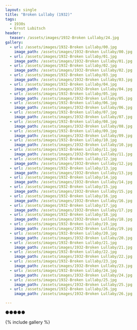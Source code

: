 ```yaml
---
layout: single
title: "Broken Lullaby (1932)"
tags:
  - 1930s 
  - Ernst Lubitsch
header:
  teaser: /assets/images/1932-Broken Lullaby/24.jpg
gallery:
  - url: /assets/images/1932-Broken Lullaby/00.jpg
    image_path: /assets/images/1932-Broken Lullaby/00.jpg  
  - url: /assets/images/1932-Broken Lullaby/01.jpg
    image_path: /assets/images/1932-Broken Lullaby/01.jpg
  - url: /assets/images/1932-Broken Lullaby/02.jpg
    image_path: /assets/images/1932-Broken Lullaby/02.jpg
  - url: /assets/images/1932-Broken Lullaby/03.jpg
    image_path: /assets/images/1932-Broken Lullaby/03.jpg
  - url: /assets/images/1932-Broken Lullaby/04.jpg
    image_path: /assets/images/1932-Broken Lullaby/04.jpg
  - url: /assets/images/1932-Broken Lullaby/05.jpg
    image_path: /assets/images/1932-Broken Lullaby/05.jpg
  - url: /assets/images/1932-Broken Lullaby/06.jpg
    image_path: /assets/images/1932-Broken Lullaby/06.jpg
  - url: /assets/images/1932-Broken Lullaby/07.jpg
    image_path: /assets/images/1932-Broken Lullaby/07.jpg
  - url: /assets/images/1932-Broken Lullaby/08.jpg
    image_path: /assets/images/1932-Broken Lullaby/08.jpg
  - url: /assets/images/1932-Broken Lullaby/09.jpg
    image_path: /assets/images/1932-Broken Lullaby/09.jpg
  - url: /assets/images/1932-Broken Lullaby/10.jpg
    image_path: /assets/images/1932-Broken Lullaby/10.jpg
  - url: /assets/images/1932-Broken Lullaby/11.jpg
    image_path: /assets/images/1932-Broken Lullaby/11.jpg
  - url: /assets/images/1932-Broken Lullaby/12.jpg
    image_path: /assets/images/1932-Broken Lullaby/12.jpg
  - url: /assets/images/1932-Broken Lullaby/13.jpg
    image_path: /assets/images/1932-Broken Lullaby/13.jpg
  - url: /assets/images/1932-Broken Lullaby/14.jpg
    image_path: /assets/images/1932-Broken Lullaby/14.jpg
  - url: /assets/images/1932-Broken Lullaby/15.jpg
    image_path: /assets/images/1932-Broken Lullaby/15.jpg
  - url: /assets/images/1932-Broken Lullaby/16.jpg
    image_path: /assets/images/1932-Broken Lullaby/16.jpg
  - url: /assets/images/1932-Broken Lullaby/17.jpg
    image_path: /assets/images/1932-Broken Lullaby/17.jpg
  - url: /assets/images/1932-Broken Lullaby/18.jpg
    image_path: /assets/images/1932-Broken Lullaby/18.jpg
  - url: /assets/images/1932-Broken Lullaby/19.jpg
    image_path: /assets/images/1932-Broken Lullaby/19.jpg
  - url: /assets/images/1932-Broken Lullaby/20.jpg
    image_path: /assets/images/1932-Broken Lullaby/20.jpg
  - url: /assets/images/1932-Broken Lullaby/21.jpg
    image_path: /assets/images/1932-Broken Lullaby/21.jpg
  - url: /assets/images/1932-Broken Lullaby/22.jpg
    image_path: /assets/images/1932-Broken Lullaby/22.jpg
  - url: /assets/images/1932-Broken Lullaby/23.jpg
    image_path: /assets/images/1932-Broken Lullaby/23.jpg
  - url: /assets/images/1932-Broken Lullaby/24.jpg
    image_path: /assets/images/1932-Broken Lullaby/24.jpg
  - url: /assets/images/1932-Broken Lullaby/25.jpg
    image_path: /assets/images/1932-Broken Lullaby/25.jpg
  - url: /assets/images/1932-Broken Lullaby/26.jpg
    image_path: /assets/images/1932-Broken Lullaby/26.jpg

---
```

●●●●●

{% include gallery %}
